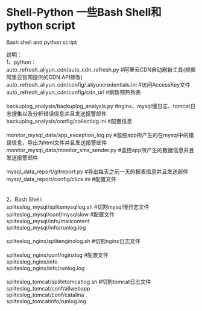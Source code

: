 # Shell-Python  一些Bash Shell和python script<br>
Bash shell and python script<br>

说明：<br>
1、python：<br>
auto_refresh_aliyun_cdn/auto_cdn_refresh.py             #阿里云CDN自动刷新工具(根据阿里云官网提供的CDN API修改)<br>
auto_refresh_aliyun_cdn/config/.aliyuncredentials.ini   #访问AccessKey文件<br>
auto_refresh_aliyun_cdn/config/cdn_url                  #刷新预热列表<br>
<br>
backuplog_analysis/backuplog_analysis.py                #nginx、mysql慢日志、tomcat日志搜集以及分析错误信息并且发送报警邮件 
backuplog_analysis/config/collectlog.ini                #配置信息<br>
<br>
monitor_mysql_data/app_exception_log.py                 #监控app所产生的在mysql中的错误信息，导出为html文件并且发送报警邮件<br> 
monitor_mysql_data/monitor_sms_sender.py                #监控app所产生的数据信息并且发送报警邮件<br> 
<br> 
mysql_data_report/gitreport.py                          #导出每天之前一天的报表信息并且发送邮件<br> 
mysql_data_report/config/click.ini                      #配置文件<br>
<br>            
2、Bash Shell:<br>
spliteslog_mysql/splitemysqllog.sh                      #切割mysql慢日志文件<br>
spliteslog_mysql/conf/mysqlslow                         #配置文件<br>
spliteslog_mysql/info/mailcontent<br>
spliteslog_mysql/info/runlog.log<br>
<br> 
spliteslog_nginx/splitenginxlog.sh                      #切割nginx日志文件<br>   
spliteslog_nginx/conf/nginxlog                          #配置文件<br>
spliteslog_nginx/info<br>
spliteslog_nginx/info/runlog.log<br>
<br> 
spliteslog_tomcat/splitetomcatlog.sh                    #切割tomcat日志文件<br>
spliteslog_tomcat/conf/allwebapp<br>
spliteslog_tomcat/conf/catalina<br>
spliteslog_tomcatinfo/runlog.log<br>         
